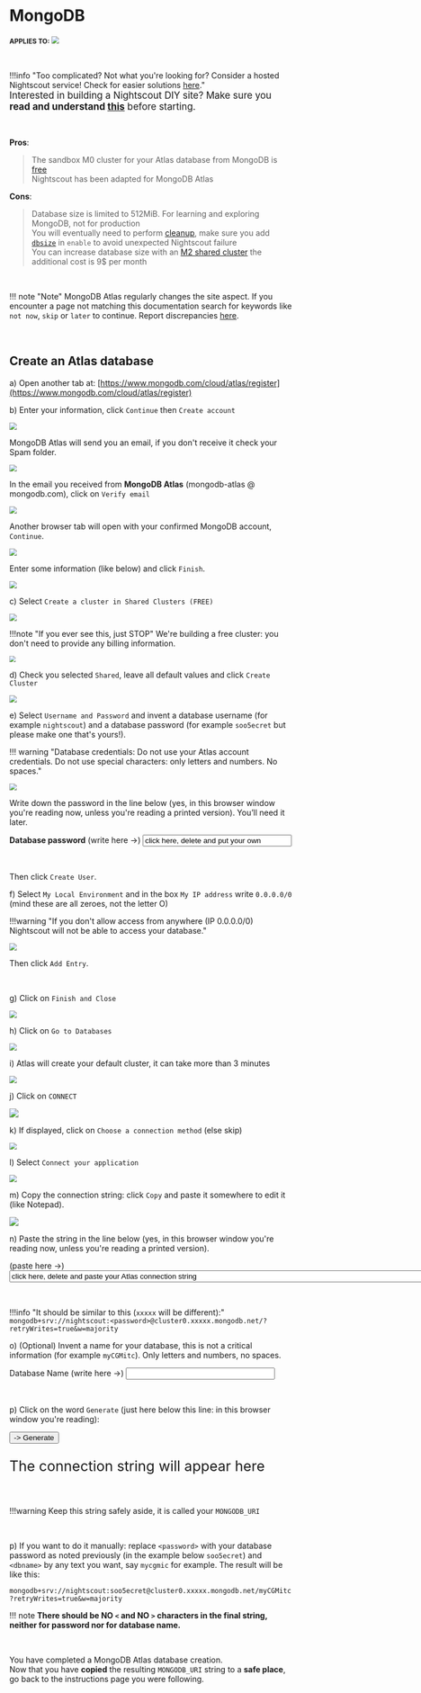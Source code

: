 # MongoDB

<span style="font-size:smaller;">**APPLIES TO:**</span>	<img src="../../../vendors/img/Atlas.png" style="zoom:80%;" />

</br>

!!!info "Too complicated? Not what you're looking for? Consider a hosted Nightscout service! Check for easier solutions [here](../../../#nightscout-as-a-service)."  
<span style="font-size:larger;">Interested in building a Nightscout DIY site?  Make sure you **read and understand [this](/#how-much-does-it-cost)** before starting.</span>

</br>

**Pros**:  

> The sandbox M0 cluster for your Atlas database from MongoDB is [free](https://www.mongodb.com/pricing#mdb-modal-shared)  
> Nightscout has been adapted for MongoDB Atlas  

**Cons**:  

>Database size is limited to 512MiB. For learning and exploring MongoDB, not for production  
>You will eventually need to perform [cleanup](../../../nightscout/admin_tools/#database-maintenance), make sure you add [`dbsize`](../../../nightscout/setup_variables/#dbsize-database-size) in `enable` to avoid unexpected Nightscout failure  
>You can increase database size with an [M2 shared cluster](https://www.mongodb.com/docs/atlas/manage-clusters/#shared-clusters) the additional cost is 9$ per month  

</br>

!!! note "Note"
    MongoDB Atlas regularly changes the site aspect. If you encounter a page not matching this documentation search for keywords like `not now`, `skip` or `later` to continue. Report discrepancies [here](https://github.com/nightscout/nightscout.github.io/issues/new).

</br>

## Create an Atlas database

a) Open another tab at: [https://www.mongodb.com/cloud/atlas/register](https://www.mongodb.com/cloud/atlas/register)

b) Enter your information, click `Continue` then `Create account`

<img src="../../../nightscout/img/NewNS18.png" style="zoom:80%;" />

</br>

MongoDB Atlas will send you an email, if you don't receive it check your Spam folder.

<img src="../../../nightscout/img/NewNS18b.png" style="zoom:80%;" />

</br>

In the email you received from **MongoDB Atlas** (mongodb-atlas @ mongodb.com), click on `Verify email`

<img src="../../../nightscout/img/NewNS18c.png" style="zoom:80%;" />

</br>

Another browser tab will open with your confirmed MongoDB account, `Continue`.

<img src="../../../nightscout/img/NewNS18d.png" style="zoom:80%;" />

</br>

Enter some information (like below) and click `Finish`.

<img src="../../../nightscout/img/NewNS18e.png" style="zoom:80%;" />

</br>

c) Select `Create a cluster in Shared Clusters (FREE)`

<img src="../../../nightscout/img/NewNS19.png" style="zoom:80%;" />

!!!note "If you ever see this, just STOP"
    We're building a free cluster: you don't need to provide any billing information.

<img src="../../../nightscout/img/NewNS19b.png" style="zoom:70%;" />

</br>

d) Check you selected `Shared`, leave all default values and click `Create Cluster`

<img src="../../../nightscout/img/NewNS20.png" style="zoom:80%;" />

</br>

e) Select `Username and Password` and invent a database username (for example `nightscout`) and a database password (for example `soo5ecret` but please make one that's yours!).

!!! warning "Database credentials: Do not use your Atlas account credentials. Do not use special characters: only letters and numbers. No spaces."

<img src="../../../nightscout/img/NewNS25.png" style="zoom:80%;" />

Write down the password in the line below (yes, in this browser window you're reading now, unless you're reading a printed version). You’ll need it later.

<!-- <b>Database username</b> (write here ->) <input type="text" id="myUsr" value="click here, delete and put your own" size="30"> -->

<b>Database password</b> (write here ->) <input type="text" id="myPwd" value="click here, delete and put your own" size="30">

</br>

Then click `Create User`.

f) Select `My Local Environment` and in the box `My IP address` write `0.0.0.0/0` (mind these are all zeroes, not the letter O)

!!!warning "If you don't allow access from anywhere (IP 0.0.0.0/0) Nightscout will not be able to access your database."

<img src="../../../nightscout/img/NewNS23.png" style="zoom:80%;" />

Then click `Add Entry`.

</br>

g) Click on `Finish and Close`

<img src="../../../nightscout/img/NewNS24.png" style="zoom:80%;" />

</br>

h) Click on `Go to Databases`

<img src="../../../nightscout/img/NewNS24b.png" style="zoom:80%;" />

</br>

i) Atlas will create your default cluster, it can take more than 3 minutes

<img src="../../../nightscout/img/NewNS21.png" style="zoom:80%;" />

</br>

j) Click on `CONNECT`

<img src="../../../nightscout/img/NewNS22.png" style="zoom:100%;" />

</br>

k) If displayed, click on `Choose a connection method` (else skip)

<img src="../../../nightscout/img/NewNS26.png" style="zoom:80%;" />

</br>

l) Select `Connect your application`

<img src="../../../nightscout/img/NewNS27.png" style="zoom:80%;" />

</br>

m) Copy the connection string: click `Copy` and paste it somewhere to edit it (like Notepad).

<img src="../../../nightscout/img/NewNS28.png" style="zoom:100%;" />

</br>

n) Paste the string in the line below (yes, in this browser window you're reading now, unless you're reading a printed version).

(paste here ->) <input type="text" id="myAtlas" value="click here, delete and paste your Atlas connection string" size="100">

</br>

!!!info "It should be similar to this (`xxxxx` will be different):"
    `mongodb+srv://nightscout:<password>@cluster0.xxxxx.mongodb.net/?retryWrites=true&w=majority`
</br>

o) (Optional) Invent a name for your database, this is not a critical information (for example `myCGMitc`). Only letters and numbers, no spaces.

Database Name (write here ->) <input type="text" id="mydB" value="" size="30">

</br>

p) Click on the word `Generate` (just here below this line: in this browser window you're reading):

<button onclick="Generate()">-> Generate</button>

<p style="font-size:25px" id="result">The connection string will appear here</p>

<script>
var bAtlas;
var sdB, sPwd;
var sFinalString = "Not defined yet";
function Generate()
{
  var sString = sFinalString;
  bAtlas=0;
  var sString = "Looks good!";
  var sAtlas = document.getElementById("myAtlas").value;
  sPwd = document.getElementById("myPwd").value;
  sdB = document.getElementById("mydB").value;
  var iAS = sAtlas.search("://");
  if(iAS!=11) { sString = "Atlas URI should start with mongodb+srv://"; }
  else
  {
    var iAP = sAtlas.search("<password>");
    if(iAP==-1) { sString = "Atlas URI should contain &lt;password&gt;"; }
    else
    {
      var iAD = sAtlas.search("mongodb.net")+12;
      bAtlas=1;
      sString = sAtlas.substring(0,iAP);
      sFinalString = sString.concat(sPwd, sAtlas.substring(iAP+10, iAD));
      sString = sAtlas.substring(iAP+10, iAD);
      sFinalString = sFinalString.concat(sdB, sAtlas.substring(iAD));
    }
  }
  if(bAtlas) document.getElementById("result").innerHTML = sFinalString;
  else document.getElementById("result").innerHTML = sString;
  if(bAtlas) document.getElementById("resultbis").innerHTML = sFinalString;
}
</script>


</br>

!!!warning
    Keep this string safely aside, it is called your `MONGODB_URI`

</br>

p) If you want to do it manually: replace `<password>` with your database password as noted previously (in the example below `soo5ecret`) and `<dbname>` by any text you want, say `mycgmic` for example. The result will be like this:

`mongodb+srv://nightscout:soo5ecret@cluster0.xxxxx.mongodb.net/myCGMitc?retryWrites=true&w=majority`

!!! note
    **There should be NO `<` and NO `>` characters in the final string, neither for password nor for database name.**

</br>

You have completed a MongoDB Atlas database creation.  
Now that you have **copied** the resulting `MONGODB_URI` string to a **safe place**, go back to the instructions page you were following.

</br>

